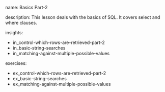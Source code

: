 name: Basics Part-2

description: This lesson deals with the basics of SQL. It covers select and where clauses.

insights:
  - in_control-which-rows-are-retrieved-part-2
  - in_basic-string-searches
  - in_matching-against-multiple-possible-values

exercises:
  - ex_control-which-rows-are-retrieved-part-2
  - ex_basic-string-searches
  - ex_matching-against-multiple-possible-values
